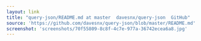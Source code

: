 ```yaml
---
layout: link
title: "query-json/README.md at master  davesnx/query-json  GitHub"
source: 'https://github.com/davesnx/query-json/blob/master/README.md'
screenshot: 'screenshots/70f55809-8c8f-4c7e-977a-36742ecea6a8.jpg'
---
```


